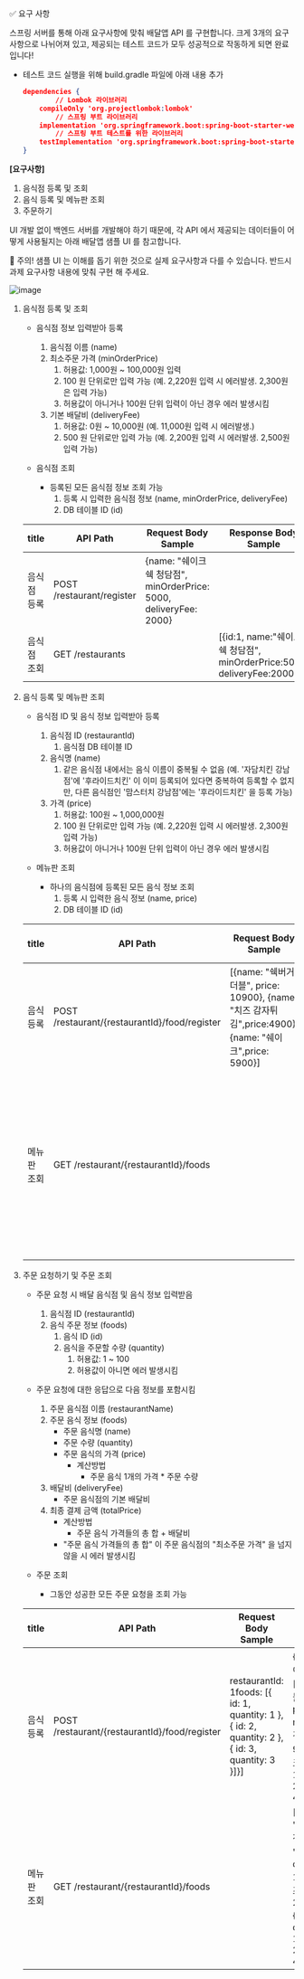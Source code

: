 <aside>
✅ 요구 사항

</aside>

스프링 서버를 통해 아래 요구사항에 맞춰 배달앱 API 를 구현합니다. 크게 3개의 요구사항으로 나뉘어져 있고, 제공되는 테스트 코드가 모두 성공적으로 작동하게 되면 완료입니다! 

- 테스트 코드 실행을 위해 build.gradle 파일에 아래 내용 추가
    
    ```json
    dependencies {
    		// Lombok 라이브러리
        compileOnly 'org.projectlombok:lombok'
    		// 스프링 부트 라이브러리
        implementation 'org.springframework.boot:spring-boot-starter-web'
    		// 스프링 부트 테스트를 위한 라이브러리
        testImplementation 'org.springframework.boot:spring-boot-starter-test'
    }
    ```
    

**[요구사항]**

1. 음식점 등록 및 조회
2. 음식 등록 및 메뉴판 조회
3. 주문하기

UI 개발 없이 백엔드 서버를 개발해야 하기 때문에, 각 API 에서 제공되는 데이터들이 어떻게 사용될지는 아래 배달앱 샘플 UI 를 참고합니다. 

<aside>
🚨 주의! 샘플 UI 는 이해를 돕기 위한 것으로 실제 요구사항과 다를 수 있습니다. 반드시 과제 요구사항 내용에 맞춰 구현 해 주세요.

</aside>

![image](https://user-images.githubusercontent.com/73023890/162229150-392fbee2-ea9d-42d1-9165-a8be6879fd59.png)

1. 음식점 등록 및 조회
    - 음식점 정보 입력받아 등록
        1. 음식점 이름 (name)
        2. 최소주문 가격 (minOrderPrice)
            1. 허용값: 1,000원 ~ 100,000원 입력
            2. 100 원 단위로만 입력 가능 (예. 2,220원 입력 시 에러발생. 2,300원은 입력 가능)
            3. 허용값이 아니거나 100원 단위 입력이 아닌 경우 에러 발생시킴
        3. 기본 배달비 (deliveryFee)
            1. 허용값: 0원 ~ 10,000원 (예. 11,000원 입력 시 에러발생.)
            2. 500 원 단위로만 입력 가능 (예. 2,200원 입력 시 에러발생. 2,500원 입력 가능) 
            
    - 음식점 조회
        - 등록된 모든 음식점 정보 조회 가능
            1. 등록 시 입력한 음식점 정보 (name, minOrderPrice, deliveryFee)
            2. DB 테이블 ID (id)  
            
    
    |title|API Path|Request Body Sample|Response Body Sample|
    |------|---|---|----|
    |음식점 등록|POST /restaurant/register|{name: "쉐이크쉑 청담점", minOrderPrice: 5000, deliveryFee: 2000}||
    |음식점 조회|GET /restaurants||[{id:1, name:"쉐이크쉑 청담점", minOrderPrice:5000, deliveryFee:2000}]|
    
2. 음식 등록 및 메뉴판 조회
    - 음식점 ID 및 음식 정보 입력받아 등록
        1. 음식점 ID (restaurantId)
            1. 음식점 DB 테이블 ID
        2. 음식명 (name)
            1. 같은 음식점 내에서는 음식 이름이 중복될 수 없음 (예. '자담치킨 강남점'에 '후라이드치킨' 이 이미 등록되어 있다면 중복하여 등록할 수 없지만, 다른 음식점인 '맘스터치 강남점'에는 '후라이드치킨' 을 등록 가능)
        3. 가격 (price)
            1. 허용값: 100원 ~ 1,000,000원
            2. 100 원 단위로만 입력 가능 (예. 2,220원 입력 시 에러발생. 2,300원 입력 가능)
            3. 허용값이 아니거나 100원 단위 입력이 아닌 경우 에러 발생시킴
            
    - 메뉴판 조회
        - 하나의 음식점에 등록된 모든 음식 정보 조회
            1. 등록 시 입력한 음식 정보 (name, price)
            2. DB 테이블 ID (id)
            
    |title|API Path|Request Body Sample|Response Body Sample|
    |------|---|---|---------|
    |음식 등록|POST /restaurant/{restaurantId}/food/register|[{name: "쉑버거 더블", price: 10900}, {name: "치즈 감자튀김",price:4900},{name: "쉐이크",price: 5900}]||
    |메뉴판 조회|GET /restaurant/{restaurantId}/foods||[{id: 1name: "쉑버거 더블",price: 10900},{id: 2name: "치즈 감자튀김",price: 4900},{id: 3name: "쉐이크",price: 5900}]|
    
    
3. 주문 요청하기 및 주문 조회
    - 주문 요청 시 배달 음식점 및 음식 정보 입력받음
        1. 음식점 ID (restaurantId)
        2. 음식 주문 정보 (foods)
            1. 음식 ID (id)
            2. 음식을 주문할 수량 (quantity)
                1. 허용값: 1 ~ 100
                2. 허용값이 아니면 에러 발생시킴
                
    - 주문 요청에 대한 응답으로 다음 정보를 포함시킴
        1. 주문 음식점 이름 (restaurantName)
        2. 주문 음식 정보 (foods)
            - 주문 음식명 (name)
            - 주문 수량 (quantity)
            - 주문 음식의 가격 (price)
                - 계산방법
                    - 주문 음식 1개의 가격 * 주문 수량
        3. 배달비 (deliveryFee)
            - 주문 음식점의 기본 배달비
        4. 최종 결제 금액 (totalPrice)
            - 계산방법
                - 주문 음식 가격들의 총 합 + 배달비
            - "주문 음식 가격들의 총 합" 이 주문 음식점의 "최소주문 가격" 을 넘지 않을 시 에러 발생시킴
            
    - 주문 조회
        - 그동안 성공한 모든 주문 요청을 조회 가능
    
    |title|API Path|Request Body Sample|Response Body Sample|
    |------|---|---|---------|
    |음식 등록|POST /restaurant/{restaurantId}/food/register|restaurantId: 1foods: [{ id: 1, quantity: 1 },{ id: 2, quantity: 2 },{ id: 3, quantity: 3 }]}]|{restaurantName: "쉐이크쉑 청담점",foods: [{ name: "쉑버거 더블", quantity: 1, price: 10900 },{ name: "치즈 감자튀김",quantity: 2, price: 9800},{name: "쉐이크", quantity: 3,price: 17700}],deliveryFee: 2000,totalPrice: 40400}|
    |메뉴판 조회|GET /restaurant/{restaurantId}/foods||[{restaurantName: "쉐이크쉑 청담점",foods: [{ name: "쉑버거 더블", quantity: 1, price: 10900 },{ name: "치즈 감자튀김",quantity: 2,price: 9800},{name: "쉐이크", quantity: 3,price: 17700}],deliveryFee: 2000,totalPrice: 40400}]|
